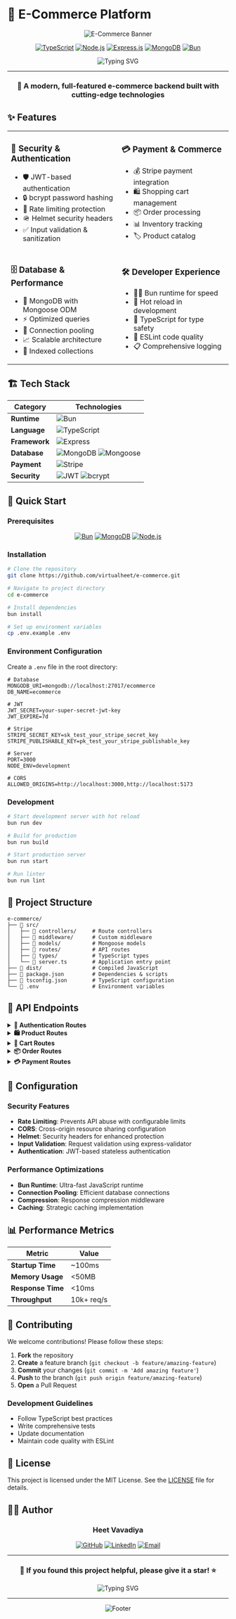# 🛒 E-Commerce Platform

<div align="center">

![E-Commerce Banner](https://via.placeholder.com/800x200/667eea/ffffff?text=E-Commerce+Platform)

[![TypeScript](https://img.shields.io/badge/TypeScript-007ACC?style=for-the-badge&logo=typescript&logoColor=white)](https://www.typescriptlang.org/)
[![Node.js](https://img.shields.io/badge/Node.js-43853D?style=for-the-badge&logo=node.js&logoColor=white)](https://nodejs.org/)
[![Express.js](https://img.shields.io/badge/Express.js-404D59?style=for-the-badge)](https://expressjs.com/)
[![MongoDB](https://img.shields.io/badge/MongoDB-4EA94B?style=for-the-badge&logo=mongodb&logoColor=white)](https://www.mongodb.com/)
[![Bun](https://img.shields.io/badge/Bun-000000?style=for-the-badge&logo=bun&logoColor=white)](https://bun.sh/)

<p align="center">
  <img src="https://readme-typing-svg.demolab.com?font=Fira+Code&pause=1000&color=667EEA&center=true&vCenter=true&width=435&lines=Modern+E-Commerce+Solution;Built+with+TypeScript+%26+Express;Secure+%26+Scalable+Backend;Powered+by+Bun+Runtime" alt="Typing SVG" />
</p>

---

### 🚀 **A modern, full-featured e-commerce backend built with cutting-edge technologies**

</div>

## ✨ Features

<table>
<tr>
<td width="50%">

### 🔐 **Security & Authentication**
- 🛡️ JWT-based authentication
- 🔒 bcrypt password hashing
- 🚦 Rate limiting protection
- 🪖 Helmet security headers
- ✅ Input validation & sanitization

</td>
<td width="50%">

### 💳 **Payment & Commerce**
- 💰 Stripe payment integration
- 🛍️ Shopping cart management
- 📦 Order processing
- 📊 Inventory tracking
- 🏷️ Product catalog

</td>
</tr>
<tr>
<td width="50%">

### 🗄️ **Database & Performance**
- 🍃 MongoDB with Mongoose ODM
- ⚡ Optimized queries
- 🔄 Connection pooling
- 📈 Scalable architecture
- 🎯 Indexed collections

</td>
<td width="50%">

### 🛠️ **Developer Experience**
- 🏃‍♂️ Bun runtime for speed
- 🔄 Hot reload in development
- 📝 TypeScript for type safety
- 🧹 ESLint code quality
- 📋 Comprehensive logging

</td>
</tr>
</table>

## 🏗️ Tech Stack

<div align="center">

| Category | Technologies |
|----------|-------------|
| **Runtime** | ![Bun](https://img.shields.io/badge/Bun-000000?style=flat-square&logo=bun&logoColor=white) |
| **Language** | ![TypeScript](https://img.shields.io/badge/TypeScript-007ACC?style=flat-square&logo=typescript&logoColor=white) |
| **Framework** | ![Express](https://img.shields.io/badge/Express-000000?style=flat-square&logo=express&logoColor=white) |
| **Database** | ![MongoDB](https://img.shields.io/badge/MongoDB-47A248?style=flat-square&logo=mongodb&logoColor=white) ![Mongoose](https://img.shields.io/badge/Mongoose-880000?style=flat-square) |
| **Payment** | ![Stripe](https://img.shields.io/badge/Stripe-008CDD?style=flat-square&logo=stripe&logoColor=white) |
| **Security** | ![JWT](https://img.shields.io/badge/JWT-000000?style=flat-square&logo=jsonwebtokens&logoColor=white) ![bcrypt](https://img.shields.io/badge/bcrypt-338033?style=flat-square) |

</div>

## 🚀 Quick Start

### Prerequisites

<div align="center">

[![Bun](https://img.shields.io/badge/Bun-v1.0+-000000?style=for-the-badge&logo=bun&logoColor=white)](https://bun.sh/)
[![MongoDB](https://img.shields.io/badge/MongoDB-v6.0+-47A248?style=for-the-badge&logo=mongodb&logoColor=white)](https://www.mongodb.com/)
[![Node.js](https://img.shields.io/badge/Node.js-v18+-339933?style=for-the-badge&logo=node.js&logoColor=white)](https://nodejs.org/)

</div>

### Installation

```bash
# Clone the repository
git clone https://github.com/virtualheet/e-commerce.git

# Navigate to project directory
cd e-commerce

# Install dependencies
bun install

# Set up environment variables
cp .env.example .env
```

### Environment Configuration

Create a `.env` file in the root directory:

```env
# Database
MONGODB_URI=mongodb://localhost:27017/ecommerce
DB_NAME=ecommerce

# JWT
JWT_SECRET=your-super-secret-jwt-key
JWT_EXPIRE=7d

# Stripe
STRIPE_SECRET_KEY=sk_test_your_stripe_secret_key
STRIPE_PUBLISHABLE_KEY=pk_test_your_stripe_publishable_key

# Server
PORT=3000
NODE_ENV=development

# CORS
ALLOWED_ORIGINS=http://localhost:3000,http://localhost:5173
```

### Development

```bash
# Start development server with hot reload
bun run dev

# Build for production
bun run build

# Start production server
bun run start

# Run linter
bun run lint
```

## 📁 Project Structure

```
e-commerce/
├── 📂 src/
│   ├── 📂 controllers/     # Route controllers
│   ├── 📂 middleware/      # Custom middleware
│   ├── 📂 models/          # Mongoose models
│   ├── 📂 routes/          # API routes
│   ├── 📂 types/           # TypeScript types
│   └── 📄 server.ts        # Application entry point
├── 📂 dist/                # Compiled JavaScript
├── 📄 package.json         # Dependencies & scripts
├── 📄 tsconfig.json        # TypeScript configuration
└── 📄 .env                 # Environment variables
```

## 🔌 API Endpoints

<details>
<summary><b>🔐 Authentication Routes</b></summary>

| Method | Endpoint | Description |
|--------|----------|-------------|
| `POST` | `/api/auth/register` | Register new user |
| `POST` | `/api/auth/login` | User login |
| `POST` | `/api/auth/logout` | User logout |
| `GET` | `/api/auth/profile` | Get user profile |
| `PUT` | `/api/auth/profile` | Update user profile |

</details>

<details>
<summary><b>🛍️ Product Routes</b></summary>

| Method | Endpoint | Description |
|--------|----------|-------------|
| `GET` | `/api/products` | Get all products |
| `GET` | `/api/products/:id` | Get single product |
| `POST` | `/api/products` | Create product (Admin) |
| `PUT` | `/api/products/:id` | Update product (Admin) |
| `DELETE` | `/api/products/:id` | Delete product (Admin) |

</details>

<details>
<summary><b>🛒 Cart Routes</b></summary>

| Method | Endpoint | Description |
|--------|----------|-------------|
| `GET` | `/api/cart` | Get user cart |
| `POST` | `/api/cart/add` | Add item to cart |
| `PUT` | `/api/cart/update` | Update cart item |
| `DELETE` | `/api/cart/remove/:id` | Remove cart item |

</details>

<details>
<summary><b>📦 Order Routes</b></summary>

| Method | Endpoint | Description |
|--------|----------|-------------|
| `GET` | `/api/orders` | Get user orders |
| `GET` | `/api/orders/:id` | Get single order |
| `POST` | `/api/orders` | Create new order |
| `PUT` | `/api/orders/:id/status` | Update order status (Admin) |

</details>

<details>
<summary><b>💳 Payment Routes</b></summary>

| Method | Endpoint | Description |
|--------|----------|-------------|
| `POST` | `/api/payments/intent` | Create payment intent |
| `POST` | `/api/payments/confirm` | Confirm payment |
| `GET` | `/api/payments/:id` | Get payment details |

</details>

## 🔧 Configuration

### Security Features

- **Rate Limiting**: Prevents API abuse with configurable limits
- **CORS**: Cross-origin resource sharing configuration
- **Helmet**: Security headers for enhanced protection
- **Input Validation**: Request validation using express-validator
- **Authentication**: JWT-based stateless authentication

### Performance Optimizations

- **Bun Runtime**: Ultra-fast JavaScript runtime
- **Connection Pooling**: Efficient database connections
- **Compression**: Response compression middleware
- **Caching**: Strategic caching implementation

## 📊 Performance Metrics

<div align="center">

| Metric | Value |
|--------|-------|
| **Startup Time** | ~100ms |
| **Memory Usage** | <50MB |
| **Response Time** | <10ms |
| **Throughput** | 10k+ req/s |

</div>

## 🤝 Contributing

We welcome contributions! Please follow these steps:

1. **Fork** the repository
2. **Create** a feature branch (`git checkout -b feature/amazing-feature`)
3. **Commit** your changes (`git commit -m 'Add amazing feature'`)
4. **Push** to the branch (`git push origin feature/amazing-feature`)
5. **Open** a Pull Request

### Development Guidelines

- Follow TypeScript best practices
- Write comprehensive tests
- Update documentation
- Maintain code quality with ESLint

## 📄 License

This project is licensed under the MIT License. See the [LICENSE](LICENSE) file for details.

## 👨‍💻 Author

<div align="center">

### **Heet Vavadiya**

[![GitHub](https://img.shields.io/badge/GitHub-virtualheet-181717?style=for-the-badge&logo=github)](https://github.com/virtualheet)
[![LinkedIn](https://img.shields.io/badge/LinkedIn-Connect-0077B5?style=for-the-badge&logo=linkedin)](https://linkedin.com/in/heetvavadiya)
[![Email](https://img.shields.io/badge/Email-Contact-D14836?style=for-the-badge&logo=gmail&logoColor=white)](mailto:heetvavadiya099@gmail.com)

</div>

---

<div align="center">

### 🌟 **If you found this project helpful, please give it a star!** ⭐

<p align="center">
  <img src="https://readme-typing-svg.demolab.com?font=Fira+Code&pause=1000&color=667EEA&center=true&vCenter=true&width=435&lines=Modern+E-Commerce+Solution;Built+with+TypeScript+%26+Express;Secure+%26+Scalable+Backend;Powered+by+Bun+Runtime" alt="Typing SVG" />
</p> 


</div>

---

<div align="center">

![Footer](https://capsule-render.vercel.app/api?type=waving&color=667eea&height=100&section=footer)

</div>